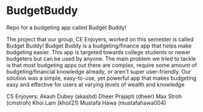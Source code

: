 # BudgetBuddy
Repo for a budgeting app called Budget Buddy!

The project that our group, CE Enjoyers, worked on this semester is called Budget Buddy! Budget Buddy is a budgeting/finance app that helps make budgeting easier. This app is targeted towards college students or newer budgeters but can be used by anyone. The main problem we tried to tackle is that most budgeting apps out there are complex, require some amount of budgeting/financial knowledge already, or aren't super user-friendly. Our solution was a simple, easy-to-use, yet powerful app that makes budgeting easy and effective for users at varying levels of wealth and knowledge

CS Enjoyers:
Akash Dubey (akashd)
Dheer Prajapti (dheer)
Max Stroh (cmstroh)
Khoi Lam (khoil21)
Mustafa Hawa (mustafahawa004)
